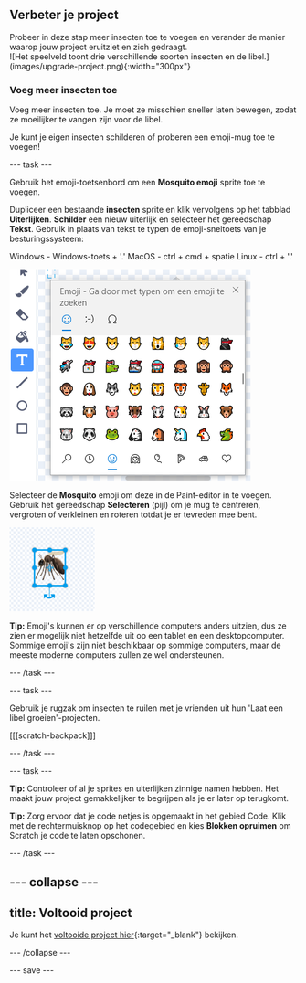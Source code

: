 ## Verbeter je project

<div style="display: flex; flex-wrap: wrap">
<div style="flex-basis: 200px; flex-grow: 1; margin-right: 15px;">
Probeer in deze stap meer insecten toe te voegen en verander de manier waarop jouw project eruitziet en zich gedraagt.
</div>
<div>
![Het speelveld toont drie verschillende soorten insecten en de libel.](images/upgrade-project.png){:width="300px"}
</div>
</div>

### Voeg meer insecten toe

Voeg meer insecten toe. Je moet ze misschien sneller laten bewegen, zodat ze moeilijker te vangen zijn voor de libel.

Je kunt je eigen insecten schilderen of proberen een emoji-mug toe te voegen!

--- task ---

Gebruik het emoji-toetsenbord om een **Mosquito emoji** sprite toe te voegen.

Dupliceer een bestaande **insecten** sprite en klik vervolgens op het tabblad **Uiterlijken**. **Schilder** een nieuw uiterlijk en selecteer het gereedschap **Tekst**. Gebruik in plaats van tekst te typen de emoji-sneltoets van je besturingssysteem:

Windows - Windows-toets + '.' 
MacOS - ctrl + cmd + spatie 
Linux - ctrl + '.'

![Het pop-up emoji-toetsenbord met de categorie 'dieren en natuur' geselecteerd.](images/emoji-keyboard.png)

Selecteer de **Mosquito** emoji om deze in de Paint-editor in te voegen. Gebruik het gereedschap **Selecteren** (pijl) om je mug te centreren, vergroten of verkleinen en roteren totdat je er tevreden mee bent.

![De mug-emoji in de tekeneditor.](images/emoji-mosquito.png)

**Tip:** Emoji's kunnen er op verschillende computers anders uitzien, dus ze zien er mogelijk niet hetzelfde uit op een tablet en een desktopcomputer. Sommige emoji's zijn niet beschikbaar op sommige computers, maar de meeste moderne computers zullen ze wel ondersteunen.

--- /task ---

--- task ---

Gebruik je rugzak om insecten te ruilen met je vrienden uit hun 'Laat een libel groeien'-projecten.

[[[scratch-backpack]]]

--- /task ---

--- task ---

**Tip:** Controleer of al je sprites en uiterlijken zinnige namen hebben. Het maakt jouw project gemakkelijker te begrijpen als je er later op terugkomt.

**Tip:** Zorg ervoor dat je code netjes is opgemaakt in het gebied Code. Klik met de rechtermuisknop op het codegebied en kies **Blokken opruimen** om Scratch je code te laten opschonen.

--- /task ---

--- collapse ---
---
title: Voltooid project
---

Je kunt het [voltooide project hier](https://scratch.mit.edu/projects/657508051/){:target="_blank"} bekijken.

--- /collapse ---

--- save ---
